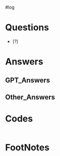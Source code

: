 #log 

# Questions

- [?] 


# Answers

## GPT_Answers


## Other_Answers


# Codes

```python

```



# FootNotes